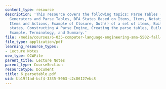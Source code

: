 ```yaml
---
content_type: resource
description: 'This resource covers the following topics: Parse Tables (Review), Parser
  Generators and Parse Tables, DFA States Based on Items, Items, Notation, Correlating
  Items and Actions, Example of Closure, Goth() of a set of items, Building the DFA
  states, Constructing A Parse Engine, Creating the parse tables, Building Parse Table
  Example, Terminology, and Summary.'
file: /media/courses/6-035-computer-language-engineering-sma-5502-fall-2005/bb19f1adbcf433355063c2c86127ebc8_6_parsetable.pdf
file_type: application/pdf
learning_resource_types:
- Lecture Notes
ocw_type: OCWFile
parent_title: Lecture Notes
parent_type: CourseSection
resourcetype: Document
title: 6_parsetable.pdf
uid: bb19f1ad-bcf4-3335-5063-c2c86127ebc8
---
```

